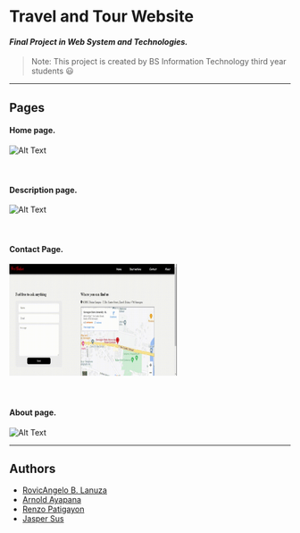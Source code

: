 # **Travel and Tour Website**

#### _Final Project in Web System and Technologies._
  
 >Note: This project is created by BS Information Technology third year students :smiley:

--- 
## Pages

#### Home page.
<img src="./GIF/1.gif" alt="Alt Text" width="300" height="200" >
<br><br><br>

#### Description page.
<img src="./GIF/2.gif" alt="Alt Text" width="300" height="200" >
<br><br><br>

#### Contact Page.
<img src="./GIF/3.gif" alt="Alt Text" width="300" height="200" >
<br><br><br>

#### About page.
<img src="./GIF/4.gif" alt="Alt Text" width="300" height="200" autoplay>


---
## Authors

- [RovicAngelo B. Lanuza](https://github.com/RovicAngelo)
- [Arnold Ayapana](https://github.com/arnoldayapana)
- [Renzo Patigayon](https://github.com/RenzoMarv)
- [Jasper Sus](hhttps://github.com/susjasper)
